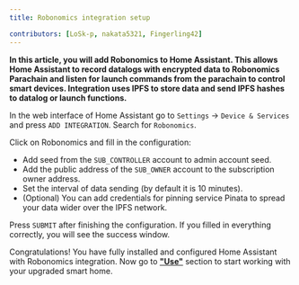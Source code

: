 ```yaml
---
title: Robonomics integration setup

contributors: [LoSk-p, nakata5321, Fingerling42]
---
```


**In this article, you will add Robonomics to Home Assistant. This allows Home Assistant to record datalogs with encrypted data to Robonomics Parachain and listen for launch commands from the parachain to control smart devices. Integration uses IPFS to store data and send IPFS hashes to datalog or launch functions.**

In the web interface of Home Assistant go to `Settings` -> `Device & Services` and press `ADD INTEGRATION`. Search for `Robonomics`.

<robo-wiki-picture src="home-assistant/add-integration.jpg" />

Click on Robonomics and fill in the configuration: 

- Add seed from the `SUB_CONTROLLER` account to admin account seed.
- Add the public address of the `SUB_OWNER` account to the subscription owner address.
- Set the interval of data sending (by default it is 10 minutes).
- (Optional) You can add credentials for pinning service Pinata to spread your data wider over the IPFS network.

<robo-wiki-picture src="home-assistant/config.jpg" />

Press `SUBMIT` after finishing the configuration. If you filled in everything correctly, you will see the success window.

Congratulations! You have fully installed and configured Home Assistant with Robonomics integration. Now go to [**"Use"**](/docs/global-administration) section to start working with your upgraded smart home.